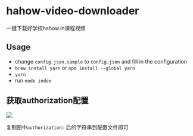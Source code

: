 # hahow-video-downloader

一键下载好学校hahow.in课程视频

## Usage

* change `config.json.sample` to `config.json` and fill in the configuration
* `brew install yarn` or `npm install --global yarn`
* `yarn`
* run `node index`


## 获取authorization配置

![](https://ptpimg.me/xwdh4r.png)

复制图中`authorization:` 后的字符串到配置文件即可